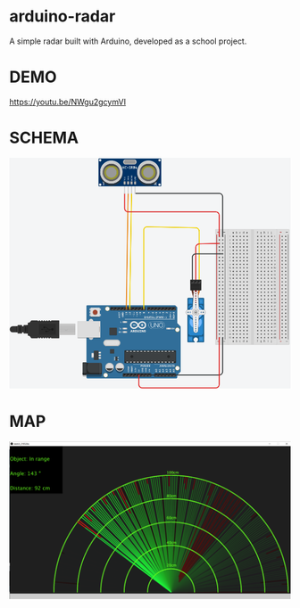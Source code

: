 # arduino-radar
A simple radar built with Arduino, developed as a school project.

# DEMO
https://youtu.be/NWgu2gcymVI

# SCHEMA
<img src="https://github.com/florinmarut/arduino-radar/blob/main/Schema.png" width="600">

# MAP
<img src="https://github.com/florinmarut/arduino-radar/blob/main/Map.png" width="600">

